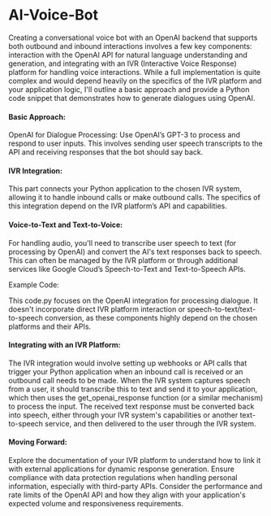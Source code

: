 # AI-Voice-Bot


Creating a conversational voice bot with an OpenAI backend that supports both outbound and inbound interactions involves a few key components: interaction with the OpenAI API for natural language understanding and generation, and integrating with an IVR (Interactive Voice Response) platform for handling voice interactions. While a full implementation is quite complex and would depend heavily on the specifics of the IVR platform and your application logic, I'll outline a basic approach and provide a Python code snippet that demonstrates how to generate dialogues using OpenAI.

#### Basic Approach:
OpenAI for Dialogue Processing: Use OpenAI’s GPT-3 to process and respond to user inputs. This involves sending user speech transcripts to the API and receiving responses that the bot should say back.

#### IVR Integration: 

This part connects your Python application to the chosen IVR system, allowing it to handle inbound calls or make outbound calls. The specifics of this integration depend on the IVR platform’s API and capabilities.

#### Voice-to-Text and Text-to-Voice: 

For handling audio, you'll need to transcribe user speech to text (for processing by OpenAI) and convert the AI's text responses back to speech. This can often be managed by the IVR platform or through additional services like Google Cloud’s Speech-to-Text and Text-to-Speech APIs.

Example Code:

This code.py  focuses on the OpenAI integration for processing dialogue. It doesn't incorporate direct IVR platform interaction or speech-to-text/text-to-speech conversion, as these components highly depend on the chosen platforms and their APIs.

#### Integrating with an IVR Platform:

The IVR integration would involve setting up webhooks or API calls that trigger your Python application when an inbound call is received or an outbound call needs to be made.
When the IVR system captures speech from a user, it should transcribe this to text and send it to your application, which then uses the get_openai_response function (or a similar mechanism) to process the input.
The received text response must be converted back into speech, either through your IVR system's capabilities or another text-to-speech service, and then delivered to the user through the IVR system.

#### Moving Forward:

Explore the documentation of your IVR platform to understand how to link it with external applications for dynamic response generation.
Ensure compliance with data protection regulations when handling personal information, especially with third-party APIs.
Consider the performance and rate limits of the OpenAI API and how they align with your application's expected volume and responsiveness requirements.
